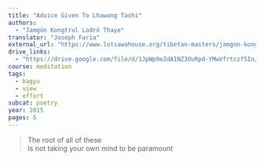 ```yaml
---
title: "Advice Given To Lhawang Tashi"
authors:
  - "Jamgön Kongtrul Lodrö Thaye"
translator: "Joseph Faria"
external_url: "https://www.lotsawahouse.org/tibetan-masters/jamgon-kongtrul/advice-to-lhawang-tashi"
drive_links:
  - "https://drive.google.com/file/d/1JpWp9eZdA1NZ3OuRpd-YMwVfrtczf5In/view?usp=drivesdk"
course: meditation
tags:
  - kagyu
  - view
  - effort
subcat: poetry
year: 2015
pages: 5
---
```


> The root of all of these  
Is not taking your own mind to be paramount
